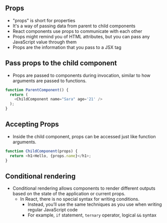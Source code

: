 ## Props

- "props" is short for properties
- It's a way of passing data from parent to child components
- React components use props to communicate with each other
- Props might remind you of HTML attributes, but you can pass any JavaScript value through them
- Props are the information that you pass to a JSX tag

## Pass props to the child component

- Props are passed to components during invocation, similar to how arguments are passed to functions.

```js
function ParentComponent() {
  return (
    <ChildComponent name="Sara" age='21' />
  );
}
```

## Accepting Props

- Inside the child component, props can be accessed just like function arguments.

```js
function ChildComponent(props) {
  return <h1>Hello, {props.name}</h1>;
}
```

## Conditional rendering

- Conditional rendering allows components to render different outputs based on the state of the application or current props.
    - In React, there is no special syntax for writing conditions.
        - Instead, you’ll use the same techniques as you use when writing regular JavaScript code
        - For example, `if` statement, `ternary` operator, logical `&&` syntax